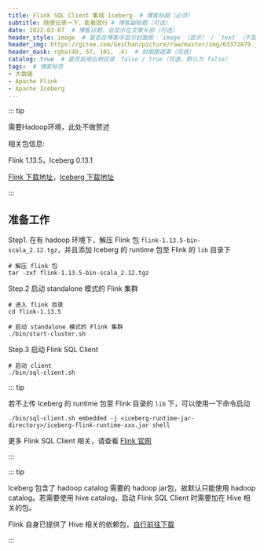 ```yaml
---
title: Flink SQL Client 集成 Iceberg  # 博客标题（必须）
subtitle: 随便记录一下，能看就行 # 博客副标题（可选）
date: 2022-03-07  # 博客日期，会显示在文章头部（可选）
header_style: image  # 是否在博客中显示封面图：`image`（显示） / `text`（不显示）（可选，默认为 `text`）
header_img: https://gitee.com/GeiChan/picture/raw/master/img/63372879.jpeg  # 博客封面图（必须，即使上一项选了 `text`，图片也需要在首页显示）
header_mask: rgba(40, 57, 101, .4)  # 封面图遮罩（可选）
catalog: true  # 是否启用右侧目录：false / true（可选，默认为 false）
tags:  # 博客标签
- 大数据
- Apache Flink
- Apache Iceberg
---
```


::: tip

需要Hadoop环境，此处不做赘述

相关包信息:

Flink 1.13.5，Iceberg 0.13.1

[Flink 下载地址](https://flink.apache.org/downloads.html#apache-flink-1136)，[Iceberg 下载地址](https://iceberg.apache.org/releases/)

:::

## 准备工作

Step1. 在有 hadoop 环境下，解压 Flink 包 `flink-1.13.5-bin-scala_2.12.tgz`，并且添加 Iceberg 的 runtime 包至 Flink 的 `lib` 目录下

```shell
# 解压 flink 包
tar -zxf flink-1.13.5-bin-scala_2.12.tgz
```



Step.2 启动 standalone 模式的 Flink 集群

```shell
# 进入 flink 目录
cd flink-1.13.5

# 启动 standalone 模式的 Flink 集群
./bin/start-cluster.sh
```



Step.3 启动 Flink SQL Client

```shell
# 启动 client
./bin/sql-client.sh
```



::: tip

若不上传 Iceberg 的 runtime 包至 Flink 目录的 `lib` 下，可以使用一下命令启动

`./bin/sql-client.sh embedded -j <iceberg-runtime-jar-directory>/iceberg-flink-runtime-xxx.jar shell`

更多 Flink SQL Client 相关，请查看 [Flink 官网](https://nightlies.apache.org/flink/flink-docs-release-1.14/zh/docs/dev/table/sqlclient/)

:::

::: tip

Iceberg 包含了 hadoop catalog 需要的 hadoop jar包，故默认只能使用 hadoop catalog。若需要使用 hive catalog，启动 Flink SQL Client 时需要加在 Hive 相关的包。

Flink 自身已提供了 Hive 相关的依赖包，[自行前往下载](https://nightlies.apache.org/flink/flink-docs-release-1.14/zh/docs/connectors/table/hive/overview/)

:::


